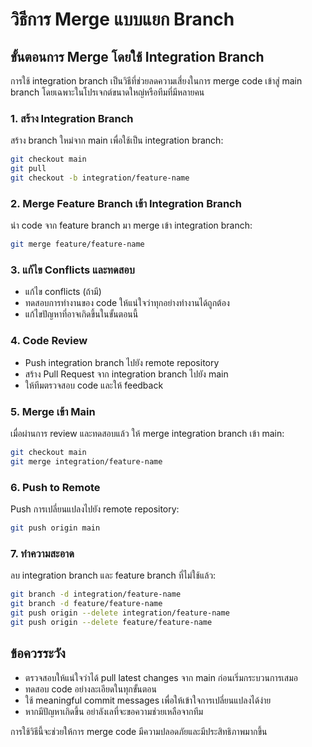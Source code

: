 # วิธีการ Merge แบบแยก Branch

## ขั้นตอนการ Merge โดยใช้ Integration Branch

การใช้ integration branch เป็นวิธีที่ช่วยลดความเสี่ยงในการ merge code เข้าสู่ main branch โดยเฉพาะในโปรเจกต์ขนาดใหญ่หรือทีมที่มีหลายคน

### 1. สร้าง Integration Branch

สร้าง branch ใหม่จาก main เพื่อใช้เป็น integration branch:

```bash
git checkout main
git pull
git checkout -b integration/feature-name
```

### 2. Merge Feature Branch เข้า Integration Branch

นำ code จาก feature branch มา merge เข้า integration branch:

```bash
git merge feature/feature-name
```

### 3. แก้ไข Conflicts และทดสอบ

- แก้ไข conflicts (ถ้ามี)
- ทดสอบการทำงานของ code ให้แน่ใจว่าทุกอย่างทำงานได้ถูกต้อง
- แก้ไขปัญหาที่อาจเกิดขึ้นในขั้นตอนนี้

### 4. Code Review

- Push integration branch ไปยัง remote repository
- สร้าง Pull Request จาก integration branch ไปยัง main
- ให้ทีมตรวจสอบ code และให้ feedback

### 5. Merge เข้า Main

เมื่อผ่านการ review และทดสอบแล้ว ให้ merge integration branch เข้า main:

```bash
git checkout main
git merge integration/feature-name
```

### 6. Push to Remote

Push การเปลี่ยนแปลงไปยัง remote repository:

```bash
git push origin main
```

### 7. ทำความสะอาด

ลบ integration branch และ feature branch ที่ไม่ใช้แล้ว:

```bash
git branch -d integration/feature-name
git branch -d feature/feature-name
git push origin --delete integration/feature-name
git push origin --delete feature/feature-name
```
## ข้อควรระวัง

- ตรวจสอบให้แน่ใจว่าได้ pull latest changes จาก main ก่อนเริ่มกระบวนการเสมอ
- ทดสอบ code อย่างละเอียดในทุกขั้นตอน
- ใช้ meaningful commit messages เพื่อให้เข้าใจการเปลี่ยนแปลงได้ง่าย
- หากมีปัญหาเกิดขึ้น อย่าลังเลที่จะขอความช่วยเหลือจากทีม

การใช้วิธีนี้จะช่วยให้การ merge code มีความปลอดภัยและมีประสิทธิภาพมากขึ้น

